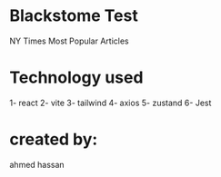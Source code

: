 # Blackstome Test
NY Times Most Popular Articles

# Technology used
1- react
2- vite
3- tailwind
4- axios
5- zustand
6- Jest

# created  by:
ahmed hassan
